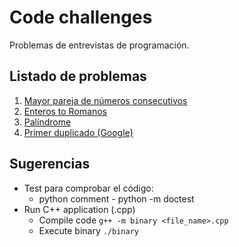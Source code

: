 # Code challenges

Problemas de entrevistas de programación.

## Listado de problemas

1. [Mayor pareja de números consecutivos](./probrem_0001/README.md)
2. [Enteros to Romanos](./problem_0002/README.md)
3. [Palíndrome](./problem_0003/README.md)
4. [Primer duplicado (Google)](./problem_0004/README.md)

## Sugerencias

- Test para comprobar el código:
   - python comment - python -m doctest
- Run C++ application (.cpp)
  - Compile code `g++ -m binary <file_name>.cpp`
  - Execute binary `./binary`
